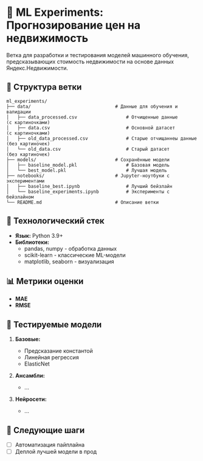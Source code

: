 # 🧠 ML Experiments: Прогнозирование цен на недвижимость

Ветка для разработки и тестирования моделей машинного обучения, предсказывающих стоимость недвижимости на основе данных Яндекс.Недвижимости.

## 📂 Структура ветки

    ml_experiments/
    ├── data/                               # Данные для обучения и валидации
    │   ├── data_processed.csv                  # Отчищенные данные         (с картиночками) 
    │   ├── data.csv                            # Основной датасет          (с картиночками)
    │   ├── old_data_processed.csv              # Старые отчищаннеы данные  (без картиночек)
    │   └── old_data.csv                        # Старый датасет            (без картиночек)
    ├── models/                             # Сохранённые модели
    │   ├── baseline_model.pkl                  # Базовая модель
    │   └── best_model.pkl                      # Лучшая модель
    ├── notebooks/                          # Jupyter-ноутбуки с экспериментами
    │   ├── baseline_best.ipynb                 # Лучший бейзлайн
    │   └── baseline_experiments.ipynb          # Эксперименты с бейзлайном
    └── README.md                           # Описание ветки

## 🔧 Технологический стек
- **Язык:** Python 3.9+
- **Библиотеки:**
  - pandas, numpy - обработка данных
  - scikit-learn - классические ML-модели
  - matplotlib, seaborn - визуализация


## 📊 Метрики оценки
  - **MAE** 
  - **RMSE** 


## 🧪 Тестируемые модели

1. **Базовые:**
   - Предсказание константой 
   - Линейная регрессия
   - ElasticNet

2. **Ансамбли:**
   - ...

3. **Нейросети:**
   - ...


## 📌 Следующие шаги

- [ ] Автоматизация пайплайна
- [ ] Деплой лучшей модели в прод